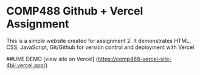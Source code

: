 # COMP488 Github + Vercel Assignment

This is a simple website created for assignment 2.
It demonstrates HTML, CSS, JavaScript, Git/Github for version control and deployment with Vercel

##LIVE DEMO
[view site on Vercel] (https://comp488-vercel-site-4bij.vercel.app/)
